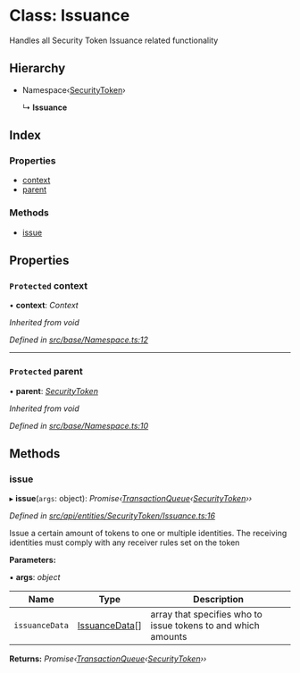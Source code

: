 # Class: Issuance

Handles all Security Token Issuance related functionality

## Hierarchy

* Namespace‹[SecurityToken](securitytoken.md)›

  ↳ **Issuance**

## Index

### Properties

* [context](issuance.md#protected-context)
* [parent](issuance.md#protected-parent)

### Methods

* [issue](issuance.md#issue)

## Properties

### `Protected` context

• **context**: *Context*

*Inherited from void*

*Defined in [src/base/Namespace.ts:12](https://github.com/PolymathNetwork/polymesh-sdk/blob/bd45e868/src/base/Namespace.ts#L12)*

___

### `Protected` parent

• **parent**: *[SecurityToken](securitytoken.md)*

*Inherited from void*

*Defined in [src/base/Namespace.ts:10](https://github.com/PolymathNetwork/polymesh-sdk/blob/bd45e868/src/base/Namespace.ts#L10)*

## Methods

###  issue

▸ **issue**(`args`: object): *Promise‹[TransactionQueue](transactionqueue.md)‹[SecurityToken](securitytoken.md)››*

*Defined in [src/api/entities/SecurityToken/Issuance.ts:16](https://github.com/PolymathNetwork/polymesh-sdk/blob/bd45e868/src/api/entities/SecurityToken/Issuance.ts#L16)*

Issue a certain amount of tokens to one or multiple identities. The receiving identities must comply with any receiver rules set on the token

**Parameters:**

▪ **args**: *object*

Name | Type | Description |
------ | ------ | ------ |
`issuanceData` | [IssuanceData](../interfaces/issuancedata.md)[] | array that specifies who to issue tokens to and which amounts  |

**Returns:** *Promise‹[TransactionQueue](transactionqueue.md)‹[SecurityToken](securitytoken.md)››*
